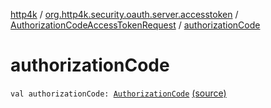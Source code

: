 [http4k](../../index.md) / [org.http4k.security.oauth.server.accesstoken](../index.md) / [AuthorizationCodeAccessTokenRequest](index.md) / [authorizationCode](./authorization-code.md)

# authorizationCode

`val authorizationCode: `[`AuthorizationCode`](../../org.http4k.security.oauth.server/-authorization-code/index.md) [(source)](https://github.com/http4k/http4k/blob/master/http4k-security-oauth/src/main/kotlin/org/http4k/security/oauth/server/accesstoken/AuthorizationCodeAccessTokenGenerator.kt#L58)